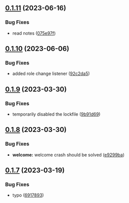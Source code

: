 ## [0.1.11](https://github.com/Torwent/wasp-discord/compare/v0.1.10...v0.1.11) (2023-06-16)


### Bug Fixes

* read notes ([075e97f](https://github.com/Torwent/wasp-discord/commit/075e97feca9f54bb0b144a63ecf29d81418cba01))



## [0.1.10](https://github.com/Torwent/wasp-discord/compare/v0.1.9...v0.1.10) (2023-06-06)


### Bug Fixes

* added role change listener ([92c2da5](https://github.com/Torwent/wasp-discord/commit/92c2da5638bb4e62104cd684fa9472c765bb71f1))



## [0.1.9](https://github.com/Torwent/wasp-discord/compare/v0.1.8...v0.1.9) (2023-03-30)


### Bug Fixes

* temporarily disabled the lockfile ([9b91d69](https://github.com/Torwent/wasp-discord/commit/9b91d6991ce03ea26e41bacd96281bf1a189db17))



## [0.1.8](https://github.com/Torwent/wasp-discord/compare/v0.1.7...v0.1.8) (2023-03-30)


### Bug Fixes

* **welcome:** welcome crash should be solved ([e9299ba](https://github.com/Torwent/wasp-discord/commit/e9299baa8d67d3a77ded130f7b9acd495ad3f0d8))



## [0.1.7](https://github.com/Torwent/wasp-discord/compare/v0.1.6...v0.1.7) (2023-03-19)


### Bug Fixes

* typo ([6917893](https://github.com/Torwent/wasp-discord/commit/69178938a89ae59446048f0ea0c87acd247077b7))



